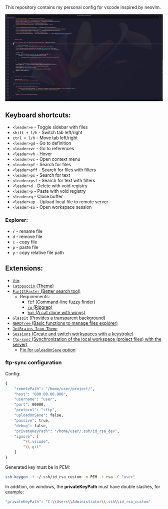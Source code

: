 This repository contains my personal config for vscode inspired by neovim.

![Preview](preview.JPG)

## Keyboard shortcuts:
- `<leader>e` - Toggle sidebar with files
- `shift + l/h` - Switch tab left/right
- `ctrl + l/h` - Move tab left/right
- `<leader>gd` - Go to definition
- `<leader>vr` - Go to references
- `<leader>vh` - Hover
- `<leader>vc` - Open context menu
- `<leader>pf` - Search for files
- `<leader>pff` - Search for files with filters
- `<leader>ps` - Search for text
- `<leader>psf` - Search for text with filters
- `<leader>d` - Delete with void registry
- `<leader>p` - Paste with void registry
- `<leader>q` - Close buffer
- `<leader>up` - Upload local file to remote server
- `<leader>so` - Open workspace session

### Explorer:
- `r` - rename file
- `d` - remove file
- `c` - copy file
- `p` - paste file
- `y` - copy relative file path  

## Extensions:
- [`Vim`](https://marketplace.visualstudio.com/items?itemName=vscodevim.vim)
- [`Catppuccin` (Theme)](https://marketplace.visualstudio.com/items?itemName=Catppuccin.catppuccin-vsc)
- [`FintItFaster` (Better search tool)](https://marketplace.visualstudio.com/items?itemName=TomRijndorp.find-it-faster)
    - Requirements:
        - [`fzf` (Command-line fuzzy finder)](https://github.com/junegunn/fzf)
        - [`rg` (Ripgrep)](https://github.com/BurntSushi/ripgrep)
        - [`bat` (A cat clone with wings)](https://github.com/sharkdp/bat)
- [`GlassIt` (Provides a transparent background)](https://marketplace.visualstudio.com/items?itemName=s-nlf-fh.glassit)
- [`NERDTree` (Basic functions to manage files explorer)](https://marketplace.visualstudio.com/items?itemName=Llam4u.nerdtree)
- [`JetBrains Icon Theme`](https://marketplace.visualstudio.com/items?itemName=chadalen.vscode-jetbrains-icon-theme)
- [`Sessions` (Create and switch workspaces with a keystroke)](https://marketplace.visualstudio.com/items?itemName=oigene.sessions)
- [`ftp-sync` (Synchronization of the local workspace (project files) with the server)](https://marketplace.visualstudio.com/items?itemName=lukasz-wronski.ftp-sync)
    - [Fix for `uploadOnSave` option](https://github.com/lukasz-wronski/vscode-ftp-sync/issues/307)

### ftp-sync configuration

Config:
```bash
{
    "remotePath": "/home/user/project/",
    "host": "000.00.00.000",
    "username": "user",
    "port": 00000,
    "protocol": "sftp",
    "uploadOnSave": false,
    "passive": true,
    "debug": false,
    "privateKeyPath": "/home/user/.ssh/id_rsa_dev",
    "ignore": [
        "\\.vscode",
        "\\.git"
    ]
}

```

Generated key must be in PEM:
```bash
ssh-keygen -f ~/.ssh/id_rsa_custom -m PEM -t rsa -C "user"
```

In addition, on windows, the **privateKeyPath** must have double slashes, for example:
```bash
"privateKeyPath": "C:\\Users\\Administrator\\.ssh\\id_rsa_custom" 
```